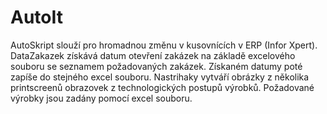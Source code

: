 # AutoIt
AutoSkript slouží pro hromadnou změnu v kusovnících v ERP (Infor Xpert).  
DataZakazek získává datum otevření zakázek na základě excelového souboru se seznamem požadovaných zakázek. Získaném datumy poté zapíše do stejného excel souboru.
Nastrihaky vytváří obrázky z několika printscreenů obrazovek z technologických postupů výrobků. Požadované výrobky jsou zadány pomocí excel souboru.
